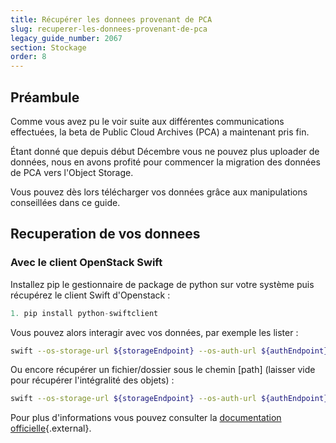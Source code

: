 ```yaml
---
title: Récupérer les donnees provenant de PCA
slug: recuperer-les-donnees-provenant-de-pca
legacy_guide_number: 2067
section: Stockage
order: 8
---
```



## Préambule
Comme vous avez pu le voir suite aux différentes communications effectuées, la beta de Public Cloud Archives (PCA) a maintenant pris fin.

Étant donné que depuis début Décembre vous ne pouvez plus uploader de données, nous en avons profité pour commencer la migration des données de PCA vers l'Object Storage.

Vous pouvez dès lors télécharger vos données grâce aux manipulations conseillées dans ce guide.


## Recuperation de vos donnees

### Avec le client OpenStack Swift
Installez pip le gestionnaire de package de python sur votre système puis récupérez le client Swift d'Openstack :


```python
1. pip install python-swiftclient
```

Vous pouvez alors interagir avec vos données, par exemple les lister :


```bash
swift --os-storage-url ${storageEndpoint} --os-auth-url ${authEndpoint} --os-username ${login} --os-password ${password} --os-region-name ${region} --os-tenant-id ${tenantId} list ${container}
```

Ou encore récupérer un fichier/dossier sous le chemin [path] (laisser vide pour récupérer l'intégralité des objets) :


```bash
swift --os-storage-url ${storageEndpoint} --os-auth-url ${authEndpoint} --os-username ${login} --os-password ${password} --os-region-name ${region} --os-tenant-id ${tenantId} download ${container} [path]
```

Pour plus d'informations vous pouvez consulter la [documentation officielle](http://docs.openstack.org/cli-reference/content/swiftclient_commands.html){.external}.
